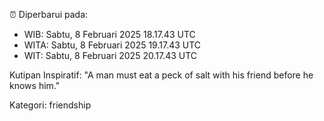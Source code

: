 ⏰ Diperbarui pada:
- WIB: Sabtu, 8 Februari 2025 18.17.43 UTC
- WITA: Sabtu, 8 Februari 2025 19.17.43 UTC
- WIT: Sabtu, 8 Februari 2025 20.17.43 UTC

Kutipan Inspiratif:
"A man must eat a peck of salt with his friend before he knows him."


Kategori: friendship

